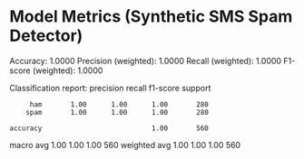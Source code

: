 # Model Metrics (Synthetic SMS Spam Detector)

Accuracy: 1.0000
Precision (weighted): 1.0000
Recall (weighted): 1.0000
F1-score (weighted): 1.0000

Classification report:
              precision    recall  f1-score   support

         ham       1.00      1.00      1.00       280
        spam       1.00      1.00      1.00       280

    accuracy                           1.00       560
   macro avg       1.00      1.00      1.00       560
weighted avg       1.00      1.00      1.00       560

